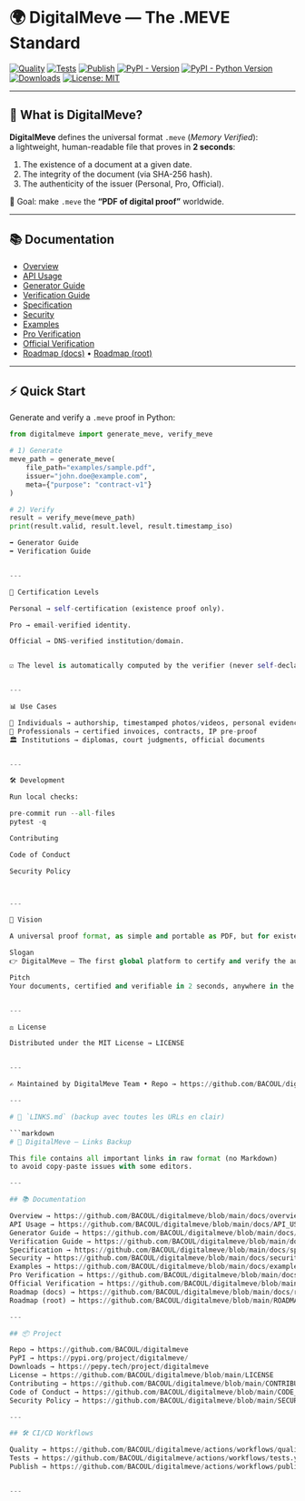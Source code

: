 
# 🌍 DigitalMeve — The .MEVE Standard

[![Quality](https://github.com/BACOUL/digitalmeve/actions/workflows/quality.yml/badge.svg?branch=main)](https://github.com/BACOUL/digitalmeve/actions/workflows/quality.yml)
[![Tests](https://github.com/BACOUL/digitalmeve/actions/workflows/tests.yml/badge.svg?branch=main)](https://github.com/BACOUL/digitalmeve/actions/workflows/tests.yml)
[![Publish](https://github.com/BACOUL/digitalmeve/actions/workflows/publish.yml/badge.svg?branch=main)](https://github.com/BACOUL/digitalmeve/actions/workflows/publish.yml)
[![PyPI - Version](https://img.shields.io/pypi/v/digitalmeve.svg?label=DigitalMeve&logo=pypi)](https://pypi.org/project/digitalmeve/)
[![PyPI - Python Version](https://img.shields.io/pypi/pyversions/digitalmeve.svg?logo=python&label=Python)](https://pypi.org/project/digitalmeve/)
[![Downloads](https://pepy.tech/badge/digitalmeve)](https://pepy.tech/project/digitalmeve)
[![License: MIT](https://img.shields.io/badge/License-MIT-green.svg)](https://github.com/BACOUL/digitalmeve/blob/main/LICENSE)

---

## 📖 What is DigitalMeve?

**DigitalMeve** defines the universal format `.meve` (*Memory Verified*):  
a lightweight, human-readable file that proves in **2 seconds**:

1. The existence of a document at a given date.  
2. The integrity of the document (via SHA-256 hash).  
3. The authenticity of the issuer (Personal, Pro, Official).  

🎯 Goal: make `.meve` the **“PDF of digital proof”** worldwide.  

---

## 📚 Documentation

- [Overview](https://github.com/BACOUL/digitalmeve/blob/main/docs/overview.md)  
- [API Usage](https://github.com/BACOUL/digitalmeve/blob/main/docs/API_USAGE.md)  
- [Generator Guide](https://github.com/BACOUL/digitalmeve/blob/main/docs/generator-guide.md)  
- [Verification Guide](https://github.com/BACOUL/digitalmeve/blob/main/docs/verification-guide.md)  
- [Specification](https://github.com/BACOUL/digitalmeve/blob/main/docs/specification.md)  
- [Security](https://github.com/BACOUL/digitalmeve/blob/main/docs/security.md)  
- [Examples](https://github.com/BACOUL/digitalmeve/blob/main/docs/examples.md)  
- [Pro Verification](https://github.com/BACOUL/digitalmeve/blob/main/docs/PRO.md)  
- [Official Verification](https://github.com/BACOUL/digitalmeve/blob/main/docs/OFFICIAL.md)  
- [Roadmap (docs)](https://github.com/BACOUL/digitalmeve/blob/main/docs/roadmap.md) • [Roadmap (root)](https://github.com/BACOUL/digitalmeve/blob/main/ROADMAP.md)

---

## ⚡ Quick Start

Generate and verify a `.meve` proof in Python:

```python
from digitalmeve import generate_meve, verify_meve

# 1) Generate
meve_path = generate_meve(
    file_path="examples/sample.pdf",
    issuer="john.doe@example.com",
    meta={"purpose": "contract-v1"}
)

# 2) Verify
result = verify_meve(meve_path)
print(result.valid, result.level, result.timestamp_iso)

➡️ Generator Guide
➡️ Verification Guide


---

🔑 Certification Levels

Personal → self-certification (existence proof only).

Pro → email-verified identity.

Official → DNS-verified institution/domain.


☑️ The level is automatically computed by the verifier (never self-declared).


---

📊 Use Cases

👤 Individuals → authorship, timestamped photos/videos, personal evidence
👔 Professionals → certified invoices, contracts, IP pre-proof
🏛 Institutions → diplomas, court judgments, official documents


---

🛠 Development

Run local checks:

pre-commit run --all-files
pytest -q

Contributing

Code of Conduct

Security Policy



---

🚀 Vision

A universal proof format, as simple and portable as PDF, but for existence & authenticity.

Slogan
👉 DigitalMeve — The first global platform to certify and verify the authenticity of your documents.

Pitch
Your documents, certified and verifiable in 2 seconds, anywhere in the world.


---

⚖ License

Distributed under the MIT License → LICENSE


---

✍️ Maintained by DigitalMeve Team • Repo → https://github.com/BACOUL/digitalmeve

---

# 📄 `LINKS.md` (backup avec toutes les URLs en clair)

```markdown
# 🔗 DigitalMeve — Links Backup

This file contains all important links in raw format (no Markdown)  
to avoid copy-paste issues with some editors.

---

## 📚 Documentation

Overview → https://github.com/BACOUL/digitalmeve/blob/main/docs/overview.md  
API Usage → https://github.com/BACOUL/digitalmeve/blob/main/docs/API_USAGE.md  
Generator Guide → https://github.com/BACOUL/digitalmeve/blob/main/docs/generator-guide.md  
Verification Guide → https://github.com/BACOUL/digitalmeve/blob/main/docs/verification-guide.md  
Specification → https://github.com/BACOUL/digitalmeve/blob/main/docs/specification.md  
Security → https://github.com/BACOUL/digitalmeve/blob/main/docs/security.md  
Examples → https://github.com/BACOUL/digitalmeve/blob/main/docs/examples.md  
Pro Verification → https://github.com/BACOUL/digitalmeve/blob/main/docs/PRO.md  
Official Verification → https://github.com/BACOUL/digitalmeve/blob/main/docs/OFFICIAL.md  
Roadmap (docs) → https://github.com/BACOUL/digitalmeve/blob/main/docs/roadmap.md  
Roadmap (root) → https://github.com/BACOUL/digitalmeve/blob/main/ROADMAP.md  

---

## 📦 Project

Repo → https://github.com/BACOUL/digitalmeve  
PyPI → https://pypi.org/project/digitalmeve/  
Downloads → https://pepy.tech/project/digitalmeve  
License → https://github.com/BACOUL/digitalmeve/blob/main/LICENSE  
Contributing → https://github.com/BACOUL/digitalmeve/blob/main/CONTRIBUTING.md  
Code of Conduct → https://github.com/BACOUL/digitalmeve/blob/main/CODE_OF_CONDUCT.md  
Security Policy → https://github.com/BACOUL/digitalmeve/blob/main/SECURITY.md  

---

## 🛠 CI/CD Workflows

Quality → https://github.com/BACOUL/digitalmeve/actions/workflows/quality.yml  
Tests → https://github.com/BACOUL/digitalmeve/actions/workflows/tests.yml  
Publish → https://github.com/BACOUL/digitalmeve/actions/workflows/publish.yml


---

